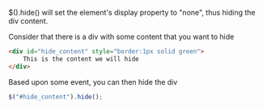 $().hide() will set the element's display property to "none", thus hiding the div content.

Consider that there is a div with some content that you want to hide

```html
<div id="hide_content" style="border:1px solid green">
	This is the content we will hide
</div>
```

Based upon some event, you can then hide the div

```js
$("#hide_content").hide();
```
